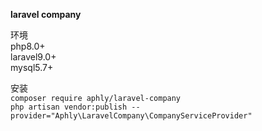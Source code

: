 **laravel company**<br>

环境<br>
php8.0+<br>
laravel9.0+<br>
mysql5.7+<br>

安装<br>
`composer require aphly/laravel-company` <br>
`php artisan vendor:publish --provider="Aphly\LaravelCompany\CompanyServiceProvider"` <br>
